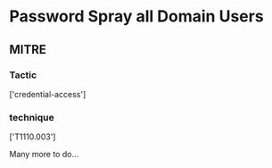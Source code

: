 # Password Spray all Domain Users

## MITRE

### Tactic
['credential-access']

### technique
['T1110.003']

Many more to do...
